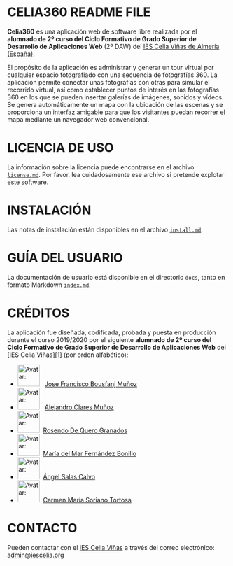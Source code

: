
# CELIA360 README FILE

**Celia360** es una aplicación web de software libre realizada por el **alumnado
de 2º curso del Ciclo Formativo de Grado Superior de Desarrollo de Aplicaciones
Web** (2º DAW) del [IES Celia Viñas de Almería (España)](https://iescelia.org/web/).

El propósito de la aplicación es administrar y generar un tour virtual por
cualquier espacio fotografiado con una secuencia de fotografías 360. La
aplicación permite conectar unas fotografías con otras para simular el recorrido
virtual, así como establecer puntos de interés en las fotografías 360 en los
que se pueden insertar galerías de imágenes, sonidos y vídeos. Se genera
automáticamente un mapa con la ubicación de las escenas y se proporciona
un interfaz amigable para que los visitantes puedan recorrer el mapa mediante
un navegador web convencional.


# LICENCIA DE USO

La información sobre la licencia puede encontrarse en el archivo [`license.md`](https://github.com/mmarbonillo/celia-tour/license.md).
Por favor, lea cuidadosamente ese archivo si pretende explotar este software.


# INSTALACIÓN

Las notas de instalación están disponibles en el archivo [`install.md`](https://github.com/mmarbonillo/celia-tour/install.md).


# GUÍA DEL USUARIO

La documentación de usuario está disponible en el directorio `docs`, tanto en formato Markdown [`index.md`](https://github.com/avozme/celia-tour/blob/master/docs/index.md).


# CRÉDITOS

La aplicación fue diseñada, codificada, probada y puesta en producción durante
el curso 2019/2020 por el siguiente **alumnado de 2º curso del Ciclo Formativo de 
Grado Superior de Desarrollo de Aplicaciones Web** del [IES Celia Viñas][1] 
(por orden alfabético):
* <img src="https://avatars0.githubusercontent.com/u/43436494?s=460&v=4" alt="Avatar: " height="50" /> &nbsp; [Jose Francisco Bousfanj Muñoz](https://github.com/Jose-bousfanj-95)
* <img src="https://avatars1.githubusercontent.com/u/43436443?s=460&v=4" alt="Avatar: " height="50" /> &nbsp; [Alejandro Clares Muñoz ](https://github.com/AlejandroClares)
* <img src="https://avatars1.githubusercontent.com/u/34535136?s=460&u=da083b81632807b5b887a38011338d1d3aec41bb&v=4" alt="Avatar: " height="50" /> &nbsp;[Rosendo De Quero Granados ](https://github.com/erredege)
* <img src="https://avatars1.githubusercontent.com/u/35528233?s=460&u=ee0b40dbda105c4022d4d2db851fab209e9c3192&v=4" alt="Avatar: " height="50" /> &nbsp;[María del Mar Fernández Bonillo](https://github.com/mmarbonillo)
* <img src="https://avatars2.githubusercontent.com/u/34268023?s=460&u=df5934db1f3506a1caf8668b9b9f1d02dba1636e&v=4" alt="Avatar: " height="50" /> &nbsp;[Ángel Salas Calvo](https://github.com/angelsalascalvo)
* <img src="https://avatars0.githubusercontent.com/u/43436495?s=460&u=47c6eac44c6479c1327142573d758b3d25e1f94d&v=4" alt="Avatar: " height="50" /> &nbsp;[Carmen María Soriano Tortosa](https://github.com/7-carmen)


# CONTACTO

Pueden contactar con el [IES Celia Viñas](https://iescelia.org/web/) a través del correo electrónico:
admin@iescelia.org
